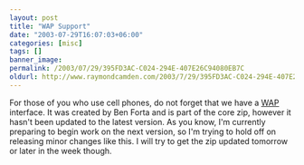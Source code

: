 ```yaml
---
layout: post
title: "WAP Support"
date: "2003-07-29T16:07:03+06:00"
categories: [misc]
tags: []
banner_image: 
permalink: /2003/07/29/395FD3AC-C024-294E-407E26C94080EB7C
oldurl: http://www.raymondcamden.com/2003/7/29/395FD3AC-C024-294E-407E26C94080EB7C
---
```


For those of you who use cell phones, do not forget that we have a <a href="wap.cfm">WAP</a> interface. It was created by Ben Forta and is part of the core zip, however it hasn't been updated to the latest version. As you know, I'm currently preparing to begin work on the next version, so I'm trying to hold off on releasing minor changes like this. I will try to get the zip updated tomorrow or later in the week though.